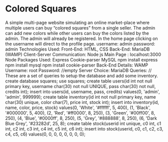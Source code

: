 # Colored Squares
A simple multi-page website simulating an online market-place where multiple users can buy
“colored squares” from a single seller. The admin can add new colors while other users can buy the
colors listed by the admin. The admin will already be registered. In the home page clicking on the
username will direct to the profile page.
username: admin
password: admin
Technologies Used:
Front-End: HTML, CSS
Back-End: MariaDB (WAMP)
Client-Server Communication: Node js
Main Page : localhost:3000
Node Packages Used:
Express
Cookie-parser
MySQL
npm install express
npm install mysql
npm install cookie-parser
Back-End Details: WAMP
Username: root
Password: //empty
Server Choice: MariaDB
Queries: // These are a set of queries to setup the database and add some inventory.
create database squares;
use squares;
create table users(id int not null primary key, username char(30) not null UNIQUE, pass char(30) not
null, credits int);
insert into users(id, username, pass, credits) values(0, 'admin', 'admin', 999999);
create table inventory(id int not null primary key, name char(30) unique, color char(7), price int,
stock int);
insert into inventory(id, name, color, price, stock) values(0, 'White', '#ffffff', 5, 400), (1, 'Black',
'#000000', 5, 400), (2, 'Red', '#ff0000', 8, 250), (3, 'Green', '#00ff00', 8, 250), (4, 'Blue', '#0000ff', 8,
250), (5, 'Grey', '#888888', 8, 250), (6, 'Dark Blue Grey', '#23282d', 25, 8);
create table stock(userid int unique, c0 int, c1 int, c2 int, c3 int, c4 int, c5 int, c6 int);
insert into stock(userid, c0, c1, c2, c3, c4, c5, c6) values(0, 0, 0, 0, 0, 0, 0, 0);
